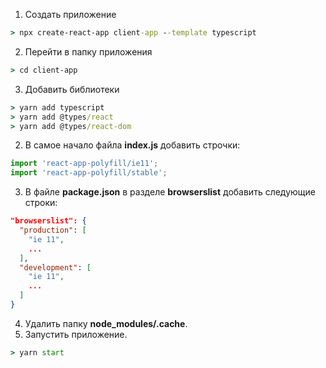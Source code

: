 1. Создать приложение
```cmd
> npx create-react-app client-app --template typescript
```
2. Перейти в папку приложения
```cmd
> cd client-app
```
3. Добавить библиотеки
```cmd
> yarn add typescript
> yarn add @types/react
> yarn add @types/react-dom
```



2. В самое начало файла **index.js** добавить строчки:
```javascript
import 'react-app-polyfill/ie11';
import 'react-app-polyfill/stable';
```
3. В файле **package.json** в разделе **browserslist** добавить следующие строки:
```json
"browserslist": {
  "production": [
    "ie 11",
    ...
  ],
  "development": [
    "ie 11",
    ...
  ]
}
```
4. Удалить папку **node_modules/.cache**.
5. Запустить приложение.
```cmd
> yarn start
```
